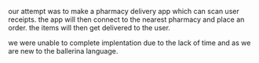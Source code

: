 our attempt was to make a pharmacy delivery app which can scan user receipts.
the app will then connect to the nearest pharmacy and place an order. 
the items will then get delivered to the user.

we were unable to complete implentation due to the lack of time and as we are new to the ballerina language.
